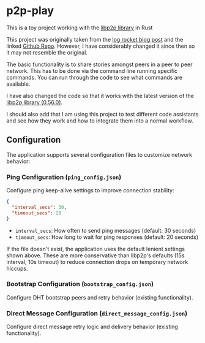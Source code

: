 # p2p-play
This is a toy project working with the [libp2p library](https://github.com/libp2p/rust-libp2p) in Rust

This project was originally taken from the [log rocket blog post](https://blog.logrocket.com/libp2p-tutorial-build-a-peer-to-peer-app-in-rust/) and the linked [Github Repo](https://github.com/zupzup/rust-peer-to-peer-example).  However, I have considerably changed it since then so it may not resemble the original.

The basic functionality is to share stories amongst peers in a peer to peer network.  This has to be done via the command line running specific commands.  You can run through the code to see what commands are available.

I have also changed the code so that it works with the latest version of the [libp2p library (0.56.0)](https://github.com/libp2p/rust-libp2p/releases/tag/v0.56.0).

I should also add that I am using this project to test different code assistants and see how they work and how to integrate them into a normal workflow.

## Configuration

The application supports several configuration files to customize network behavior:

### Ping Configuration (`ping_config.json`)

Configure ping keep-alive settings to improve connection stability:

```json
{
  "interval_secs": 30,
  "timeout_secs": 20
}
```

- `interval_secs`: How often to send ping messages (default: 30 seconds)
- `timeout_secs`: How long to wait for ping responses (default: 20 seconds)

If the file doesn't exist, the application uses the default lenient settings shown above. These are more conservative than libp2p's defaults (15s interval, 10s timeout) to reduce connection drops on temporary network hiccups.

### Bootstrap Configuration (`bootstrap_config.json`)

Configure DHT bootstrap peers and retry behavior (existing functionality).

### Direct Message Configuration (`direct_message_config.json`)

Configure direct message retry logic and delivery behavior (existing functionality).
